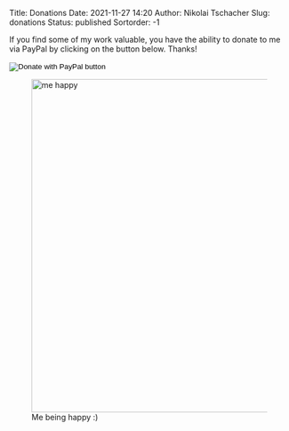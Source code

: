 Title: Donations
Date: 2021-11-27 14:20
Author: Nikolai Tschacher
Slug: donations
Status: published
Sortorder: -1

If you find some of my work valuable, you have the ability to donate to me via PayPal by clicking on the button below. Thanks!

<form action="https://www.paypal.com/donate" method="post" target="_top">
<input type="hidden" name="hosted_button_id" value="WX9KQ858HXDW2" />
<input type="image" src="https://www.paypalobjects.com/en_US/i/btn/btn_donate_LG.gif" border="0" name="submit" title="PayPal - The safer, easier way to pay online!" alt="Donate with PayPal button" />
<img alt="" border="0" src="https://www.paypal.com/en_DE/i/scr/pixel.gif" width="1" height="1" />
</form>


<figure>
    <img src="/theme/img/me-on-chasseral.webp" alt="me happy" style="width:600px" />
    <figcaption>Me being happy :)</figcaption>
</figure>